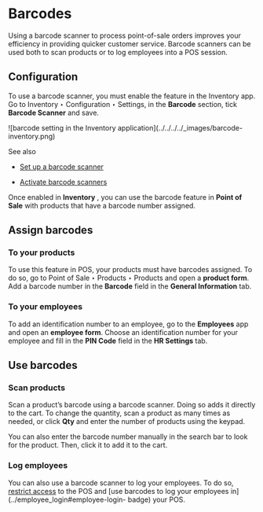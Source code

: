# Barcodes

Using a barcode scanner to process point-of-sale orders improves your
efficiency in providing quicker customer service. Barcode scanners can be used
both to scan products or to log employees into a POS session.

## Configuration

To use a barcode scanner, you must enable the feature in the Inventory app. Go
to Inventory ‣ Configuration ‣ Settings, in the **Barcode** section, tick
**Barcode Scanner** and save.

![barcode setting in the Inventory application](../../../../_images/barcode-
inventory.png) <div class="alert alert-secondary">
<p class="alert-title">
See also</p><ul>
<li><p><a href="../../../inventory_and_mrp/barcode/setup/hardware">Set up a barcode scanner</a></p></li>
<li><p><a href="../../../inventory_and_mrp/barcode/setup/software">Activate barcode scanners</a></p></li>
</ul>
</div>

Once enabled in **Inventory** , you can use the barcode feature in **Point of
Sale** with products that have a barcode number assigned.

## Assign barcodes

### To your products

To use this feature in POS, your products must have barcodes assigned. To do
so, go to Point of Sale ‣ Products ‣ Products and open a **product form**. Add
a barcode number in the **Barcode** field in the **General Information** tab.

### To your employees

To add an identification number to an employee, go to the **Employees** app
and open an **employee form**. Choose an identification number for your
employee and fill in the **PIN Code** field in the **HR Settings** tab.

## Use barcodes

### Scan products

Scan a product’s barcode using a barcode scanner. Doing so adds it directly to
the cart. To change the quantity, scan a product as many times as needed, or
click **Qty** and enter the number of products using the keypad.

You can also enter the barcode number manually in the search bar to look for
the product. Then, click it to add it to the cart.

### Log employees

You can also use a barcode scanner to log your employees. To do so, [restrict
access](../employee_login#employee-login-configuration) to the POS and
[use barcodes to log your employees in](../employee_login#employee-login-
badge) your POS.

